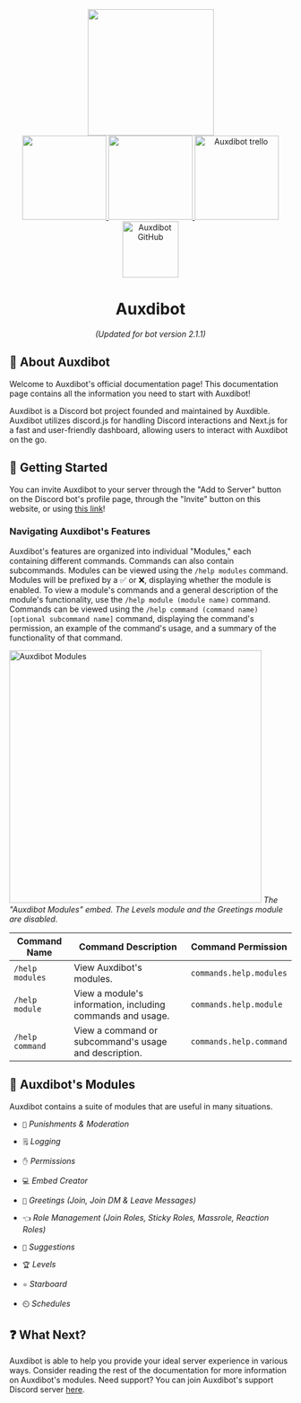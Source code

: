 <div id="header" align="center">
  <img src="https://bot.auxdible.me/icon.png" width=225/>
  <div class="badges">
      <div class="row">
         <a href="https://discord.gg/tnsFW9CQEn">
            <img src="https://img.shields.io/badge/Auxdibot%20Discord-7289DA?style=for-the-badge&logo=discord&logoColor=white" width=150/>
         </a>
         <a href="https://discord.com/oauth2/authorize?client_id=776496457867591711&scope=bot&permissions=329035279606">
            <img src="https://img.shields.io/badge/Invite%20Auxdibot-7289DA?style=for-the-badge&logo=discord&logoColor=white" width=150/>
         </a>
         <a href="https://trello.com/b/5lSIUz50/auxdibot">
            <img src="https://img.shields.io/badge/Auxdibot%20Trello-007AC0?style=for-the-badge&logo=trello&logoColor=white" alt="Auxdibot trello" width=150/>
         </a>
      </div>
      <div class="row">
      <a href="https://github.com/auxdibot">
            <img src="https://img.shields.io/badge/GitHub-000000?style=for-the-badge&logo=GitHub&logoColor=white" alt="Auxdibot GitHub" width=100/>
      </a>
      </div>
    </div>
  <h1 id="welcome">Auxdibot</h1>
  <em>(Updated for bot version 2.1.1)</em>
</div>

## 👋 About Auxdibot

Welcome to Auxdibot's official documentation page! This documentation page contains all the information you need to start with Auxdibot!

Auxdibot is a Discord bot project founded and maintained by Auxdible. Auxdibot utilizes discord.js for handling Discord interactions and Next.js for a fast and user-friendly dashboard, allowing users to interact with Auxdibot on the go.

## 🔨 Getting Started

You can invite Auxdibot to your server through the "Add to Server" button on the Discord bot's profile page, through the "Invite" button on this website, or using [this link](https://discord.com/oauth2/authorize?client_id=1099157101978329138&scope=bot&permissions=8)!

### Navigating Auxdibot's Features

Auxdibot's features are organized into individual "Modules," each containing different commands. Commands can also contain subcommands. Modules can be viewed using the `/help modules` command. Modules will be prefixed by a ✅ or ❌, displaying whether the module is enabled. To view a module's commands and a general description of the module's functionality, use the `/help module (module name)` command. Commands can be viewed using the `/help command (command name) [optional subcommand name]` command, displaying the command's permission, an example of the command's usage, and a summary of the functionality of that command.

<p class="image">
<img alt="Auxdibot Modules" src="/docs/_assets/help_modules.png" width=450/>
<em>The "Auxdibot Modules" embed. The Levels module and the Greetings module are disabled.</em>
</p>

| Command Name  | Command Description | Command Permission |
| ------------- | ------------------- | ------------------ |
| `/help modules`| View Auxdibot's modules. | `commands.help.modules` |
| `/help module` | View a module's information, including commands and usage. | `commands.help.module` |
| `/help command`| View a command or subcommand's usage and description. | `commands.help.command` |

## 📁 Auxdibot's Modules

Auxdibot contains a suite of modules that are useful in many situations.

* `🔨` *Punishments & Moderation*

* `🗒️` *Logging*

* `✋` *Permissions*

* `💻` *Embed Creator*

* `👋` *Greetings (Join, Join DM & Leave Messages)*

* `👈` *Role Management (Join Roles, Sticky Roles, Massrole, Reaction Roles)*

* `🔺` *Suggestions*

* `🏆` *Levels*

* `⭐` *Starboard*

* `⏲️` *Schedules*

## ❓ What Next?

Auxdibot is able to help you provide your ideal server experience in various ways. Consider reading the rest of the documentation for more information on Auxdibot's modules. Need support? You can join Auxdibot's support Discord server [here](https://discord.gg/tnsFW9CQEn).